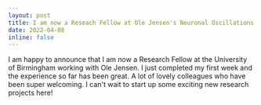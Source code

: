 ```yaml
---
layout: post
title: I am now a Reseach Fellow at Ole Jensen's Neuronal Oscillations Research Group! 😄
date: 2022-04-08
inline: false
---
```


I am happy to announce that I am now a Research Fellow at the University of Birmingham working with Ole Jensen. I just completed my first week and the experience so far has been great. A lot of lovely colleagues who have been super welcoming. I can't wait to start up some exciting new research projects here!
